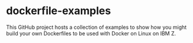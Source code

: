 # dockerfile-examples

This GitHub project hosts a collection of examples to show how you might build your own Dockerfiles to be used with Docker on Linux on IBM Z.

